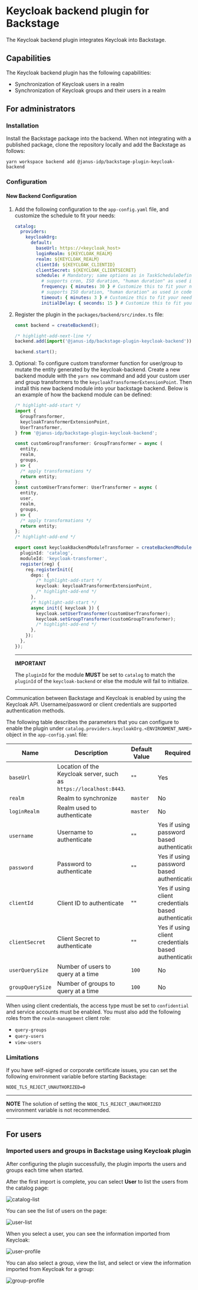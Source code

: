 # Keycloak backend plugin for Backstage

The Keycloak backend plugin integrates Keycloak into Backstage.

## Capabilities

The Keycloak backend plugin has the following capabilities:

- Synchronization of Keycloak users in a realm
- Synchronization of Keycloak groups and their users in a realm

## For administrators

### Installation

Install the Backstage package into the backend. When not integrating with a published package, clone the repository locally and add the Backstage as follows:

```console
yarn workspace backend add @janus-idp/backstage-plugin-keycloak-backend
```

### Configuration

#### New Backend Configuration

1. Add the following configuration to the `app-config.yaml` file, and customize the schedule to fit your needs:

   ```yaml title="app-config.yaml"
   catalog:
     providers:
       keycloakOrg:
         default:
           baseUrl: https://<keycloak_host>
           loginRealm: ${KEYCLOAK_REALM}
           realm: ${KEYCLOAK_REALM}
           clientId: ${KEYCLOAK_CLIENTID}
           clientSecret: ${KEYCLOAK_CLIENTSECRET}
           schedule: # Mandatory; same options as in TaskScheduleDefinition
             # supports cron, ISO duration, "human duration" as used in code
             frequency: { minutes: 30 } # Customize this to fit your needs
             # supports ISO duration, "human duration" as used in code
             timeout: { minutes: 3 } # Customize this to fit your needs
             initialDelay: { seconds: 15 } # Customize this to fit your needs
   ```

1. Register the plugin in the `packages/backend/src/index.ts` file:

   ```ts title="packages/backend/src/index.ts"
   const backend = createBackend();

   /* highlight-add-next-line */
   backend.add(import('@janus-idp/backstage-plugin-keycloak-backend'));

   backend.start();
   ```

1. Optional: To configure custom transformer function for user/group to mutate the entity generated by the keycloak-backend. Create a new backend module with the `yarn new` command and add your custom user and group transformers to the `keycloakTransformerExtensionPoint`. Then install this new backend module into your backstage backend. Below is an example of how the backend module can be defined:

   ```ts title="plugins/<module-name>/src/module.ts"
   /* highlight-add-start */
   import {
     GroupTransformer,
     keycloakTransformerExtensionPoint,
     UserTransformer,
   } from '@janus-idp/backstage-plugin-keycloak-backend';

   const customGroupTransformer: GroupTransformer = async (
     entity,
     realm,
     groups,
   ) => {
     /* apply transformations */
     return entity;
   };
   const customUserTransformer: UserTransformer = async (
     entity,
     user,
     realm,
     groups,
   ) => {
     /* apply transformations */
     return entity;
   };
   /* highlight-add-end */

   export const keycloakBackendModuleTransformer = createBackendModule({
     pluginId: 'catalog',
     moduleId: 'keycloak-transformer',
     register(reg) {
       reg.registerInit({
         deps: {
           /* highlight-add-start */
           keycloak: keycloakTransformerExtensionPoint,
           /* highlight-add-end */
         },
         /* highlight-add-start */
         async init({ keycloak }) {
           keycloak.setUserTransformer(customUserTransformer);
           keycloak.setGroupTransformer(customGroupTransformer);
           /* highlight-add-end */
         },
       });
     },
   });
   ```

   ***

   **IMPORTANT**

   The `pluginId` for the module **MUST** be set to `catalog` to match the `pluginId` of the `keycloak-backend` or else the module will fail to initialize.

   ***

Communication between Backstage and Keycloak is enabled by using the Keycloak API. Username/password or client credentials are supported authentication methods.

The following table describes the parameters that you can configure to enable the plugin under `catalog.providers.keycloakOrg.<ENVIRONMENT_NAME>` object in the `app-config.yaml` file:

| Name             | Description                                                        | Default Value | Required                                             |
| ---------------- | ------------------------------------------------------------------ | ------------- | ---------------------------------------------------- |
| `baseUrl`        | Location of the Keycloak server, such as `https://localhost:8443`. | ""            | Yes                                                  |
| `realm`          | Realm to synchronize                                               | `master`      | No                                                   |
| `loginRealm`     | Realm used to authenticate                                         | `master`      | No                                                   |
| `username`       | Username to authenticate                                           | ""            | Yes if using password based authentication           |
| `password`       | Password to authenticate                                           | ""            | Yes if using password based authentication           |
| `clientId`       | Client ID to authenticate                                          | ""            | Yes if using client credentials based authentication |
| `clientSecret`   | Client Secret to authenticate                                      | ""            | Yes if using client credentials based authentication |
| `userQuerySize`  | Number of users to query at a time                                 | `100`         | No                                                   |
| `groupQuerySize` | Number of groups to query at a time                                | `100`         | No                                                   |

When using client credentials, the access type must be set to `confidential` and service accounts must be enabled. You must also add the following roles from the `realm-management` client role:

- `query-groups`
- `query-users`
- `view-users`

### Limitations

If you have self-signed or corporate certificate issues, you can set the following environment variable before starting Backstage:

`NODE_TLS_REJECT_UNAUTHORIZED=0`

---

**NOTE**
The solution of setting the `NODE_TLS_REJECT_UNAUTHORIZED` environment variable is not recommended.

---

## For users

### Imported users and groups in Backstage using Keycloak plugin

After configuring the plugin successfully, the plugin imports the users and groups each time when started.

After the first import is complete, you can select **User** to list the users from the catalog page:

![catalog-list](./images/users.jpg)

You can see the list of users on the page:

![user-list](./images/user-list.jpg)

When you select a user, you can see the information imported from Keycloak:

![user-profile](./images/user2.jpg)

You can also select a group, view the list, and select or view the information imported from Keycloak for a group:

![group-profile](./images/group1.jpg)
